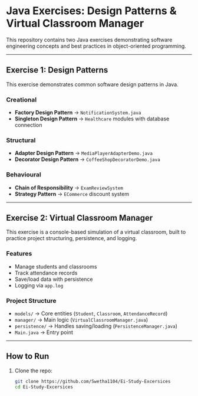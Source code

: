 # Java Exercises: Design Patterns & Virtual Classroom Manager

This repository contains two Java exercises demonstrating software engineering concepts and best practices in object-oriented programming.

---

## Exercise 1: Design Patterns
This exercise demonstrates common software design patterns in Java.

### Creational
- **Factory Design Pattern** → `NotificationSystem.java`
- **Singleton Design Pattern** → `Healthcare` modules with database connection

### Structural
- **Adapter Design Pattern** → `MediaPlayerAdapterDemo.java`
- **Decorator Design Pattern** → `CoffeeShopDecoratorDemo.java`

### Behavioural
- **Chain of Responsibility** → `ExamReviewSystem`
- **Strategy Pattern** → `ECommerce` discount system

---

## Exercise 2: Virtual Classroom Manager
This exercise is a console-based simulation of a virtual classroom, built to practice project structuring, persistence, and logging.

### Features
- Manage students and classrooms  
- Track attendance records  
- Save/load data with persistence  
- Logging via `app.log`

### Project Structure
- `models/` → Core entities (`Student`, `Classroom`, `AttendanceRecord`)  
- `manager/` → Main logic (`VirtualClassroomManager.java`)  
- `persistence/` → Handles saving/loading (`PersistenceManager.java`)  
- `Main.java` → Entry point  

---

## How to Run

1. Clone the repo:
   ```bash
   git clone https://github.com/Swetha1104/Ei-Study-Excersices
   cd Ei-Study-Excersices
